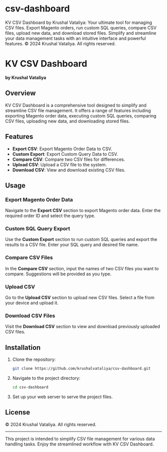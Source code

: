 # csv-dashboard
KV CSV Dashboard by Krushal Vataliya: Your ultimate tool for managing CSV files. Export Magento orders, run custom SQL queries, compare CSV files, upload new data, and download stored files. Simplify and streamline your data management tasks with an intuitive interface and powerful features. © 2024 Krushal Vataliya. All rights reserved.

# KV CSV Dashboard

**by Krushal Vataliya**

## Overview

KV CSV Dashboard is a comprehensive tool designed to simplify and streamline CSV file management. It offers a range of features including exporting Magento order data, executing custom SQL queries, comparing CSV files, uploading new data, and downloading stored files.

## Features

- **Export CSV**: Export Magento Order Data to CSV.
- **Custom Export**: Export Custom Query Data to CSV.
- **Compare CSV**: Compare two CSV files for differences.
- **Upload CSV**: Upload a CSV file to the system.
- **Download CSV**: View and download existing CSV files.

## Usage

### Export Magento Order Data

Navigate to the **Export CSV** section to export Magento order data. Enter the required order ID and select the query type.

### Custom SQL Query Export

Use the **Custom Export** section to run custom SQL queries and export the results to a CSV file. Enter your SQL query and desired file name.

### Compare CSV Files

In the **Compare CSV** section, input the names of two CSV files you want to compare. Suggestions will be provided as you type.

### Upload CSV

Go to the **Upload CSV** section to upload new CSV files. Select a file from your device and upload it.

### Download CSV Files

Visit the **Download CSV** section to view and download previously uploaded CSV files.

## Installation

1. Clone the repository:
    ```sh
    git clone https://github.com/krushalvataliya/csv-dashboard.git
    ```
2. Navigate to the project directory:
    ```sh
    cd csv-dashboard
    ```
3. Set up your web server to serve the project files.

## License

© 2024 Krushal Vataliya. All rights reserved.

---

This project is intended to simplify CSV file management for various data handling tasks. Enjoy the streamlined workflow with KV CSV Dashboard.
